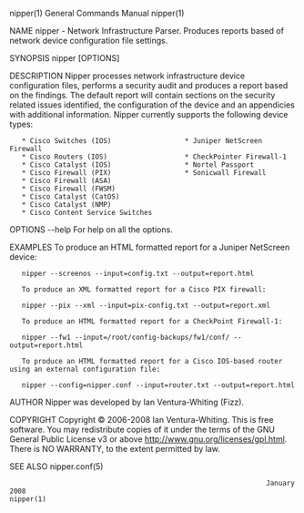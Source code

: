 nipper(1)                                                     General Commands Manual                                                    nipper(1)

NAME
       nipper - Network Infrastructure Parser. Produces reports based of network device configuration file settings.

SYNOPSIS
       nipper [OPTIONS]

DESCRIPTION
       Nipper  processes network infrastructure device configuration files, performs a security audit and produces a report based on the findings.
       The default report will contain sections on the security related issues identified, the configuration of the device and an appendicies with
       additional information. Nipper currently supports the following device types:

       * Cisco Switches (IOS)                  * Juniper NetScreen Firewall
       * Cisco Routers (IOS)                   * CheckPointer Firewall-1
       * Cisco Catalyst (IOS)                  * Nortel Passport
       * Cisco Firewall (PIX)                  * Sonicwall Firewall
       * Cisco Firewall (ASA)
       * Cisco Firewall (FWSM)
       * Cisco Catalyst (CatOS)
       * Cisco Catalyst (NMP)
       * Cisco Content Service Switches

OPTIONS
       --help For help on all the options.

EXAMPLES
       To produce an HTML formatted report for a Juniper NetScreen device:

       nipper --screenos --input=config.txt --output=report.html

       To produce an XML formatted report for a Cisco PIX firewall:

       nipper --pix --xml --input=pix-config.txt --output=report.xml

       To produce an HTML formatted report for a CheckPoint Firewall-1:

       nipper --fw1 --input=/root/config-backups/fw1/conf/ --output=report.html

       To produce an HTML formatted report for a Cisco IOS-based router using an external configuration file:

       nipper --config=nipper.conf --input=router.txt --output=report.html

AUTHOR
       Nipper was developed by Ian Ventura-Whiting (Fizz).

COPYRIGHT
       Copyright © 2006-2008 Ian Ventura-Whiting.
       This  is  free  software.   You  may  redistribute  copies  of  it  under  the  terms  of  the  GNU  General  Public  License  v3  or above
       <http://www.gnu.org/licenses/gpl.html>. There is NO WARRANTY, to the extent permitted by law.

SEE ALSO
       nipper.conf(5)

                                                                   January 2008                                                          nipper(1)

